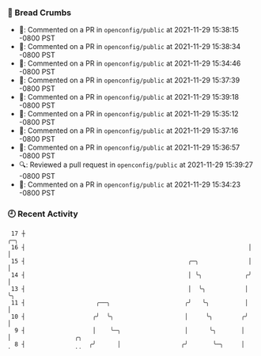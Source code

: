 ### 🍞 Bread Crumbs

 * 💬: Commented on a PR in  `openconfig/public` at 2021-11-29 15:38:15 -0800 PST
 * 💬: Commented on a PR in  `openconfig/public` at 2021-11-29 15:38:34 -0800 PST
 * 💬: Commented on a PR in  `openconfig/public` at 2021-11-29 15:34:46 -0800 PST
 * 💬: Commented on a PR in  `openconfig/public` at 2021-11-29 15:37:39 -0800 PST
 * 💬: Commented on a PR in  `openconfig/public` at 2021-11-29 15:39:18 -0800 PST
 * 💬: Commented on a PR in  `openconfig/public` at 2021-11-29 15:35:12 -0800 PST
 * 💬: Commented on a PR in  `openconfig/public` at 2021-11-29 15:37:16 -0800 PST
 * 💬: Commented on a PR in  `openconfig/public` at 2021-11-29 15:36:57 -0800 PST
 * 🔍: Reviewed a pull request in  `openconfig/public` at 2021-11-29 15:39:27 -0800 PST
 * 💬: Commented on a PR in  `openconfig/public` at 2021-11-29 15:34:23 -0800 PST

### 🕘 Recent Activity
```
 17 ┼                                                               ╭─╮
 16 ┤                                                               │ │
 15 ┤                                              ╭─╮              │ │
 14 ┤                                              │ ╰╮            ╭╯ │
 13 ┤                                              │  ╰╮           │  ╰╮
 11 ┤                    ╭──╮                     ╭╯   ╰╮          │   │
 10 ┤                   ╭╯  ╰╮                    │     ╰╮        ╭╯   │
  9 ┤                   │    ╰─╮                  │      ╰╮       │    │                  ╭╮
  8 ┤                  ╭╯      │                 ╭╯       ╰─╮     │    ╰╮                 ││
  7 ┤                 ╭╯       ╰╮                │          ╰─╮  ╭╯     │                ╭╯╰╮
  6 ┤                ╭╯         │                │            ╰─╮│      │               ╭╯  │
  5 ┤               ╭╯          ╰╮              ╭╯              ╰╯      │               │   ╰╮
  3 ┤              ╭╯            ╰╮             │                       ╰╮             ╭╯    ╰╮
  2 ┤              │              │            ╭╯                        │            ╭╯      │
  1 ┤             ╭╯              ╰──────╮  ╭──╯                         │  ╭───╮  ╭──╯       ╰╮
  0 ┼─────────────╯                      ╰──╯                            ╰──╯   ╰──╯           ╰────────
    +───────+───────+───────+───────+───────+───────+───────+───────+───────+───────+───────+───────+────
  00:00   02:00   04:00   06:00   08:00   10:00   12:00   14:00   16:00   18:00   20:00   22:00   00:00   

						Commits by Hour of Day


Since 2021-11-15 04:58:04 -0800 PST, I'm most active between 15:00-15:59 - with 19 events in that hour.

```



```
                         |#
 openconfig/reference    |#
                         |#

                         |#
 robshakir/pyang         |#
                         |#

                         |############
 openconfig/gribi        |############
                         |############

                         |######################################
 openconfig/gribigo      |######################################
                         |######################################

                         |#
 bio-routing/bio-rd      |#
                         |#

                         |###############################
 openconfig/public       |###############################
                         |###############################

                         |###########
 openconfig/ygot         |###########
                         |###########

                         |#####
 mbj4668/pyang           |#####
                         |#####



Since 2021-11-15 04:58:04 -0800 PST, I've been most active in openconfig/gribigo, with 38 events.

```
**[robshakir](mailto:robjs@google.com) is not an official Google product.**  


Last Updated: 2021-11-29 15:45:56.310701052 -0800 PST
